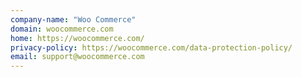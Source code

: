 ```yaml
---
company-name: "Woo Commerce"
domain: woocommerce.com
home: https://woocommerce.com/
privacy-policy: https://woocommerce.com/data-protection-policy/
email: support@woocommerce.com
---
```




